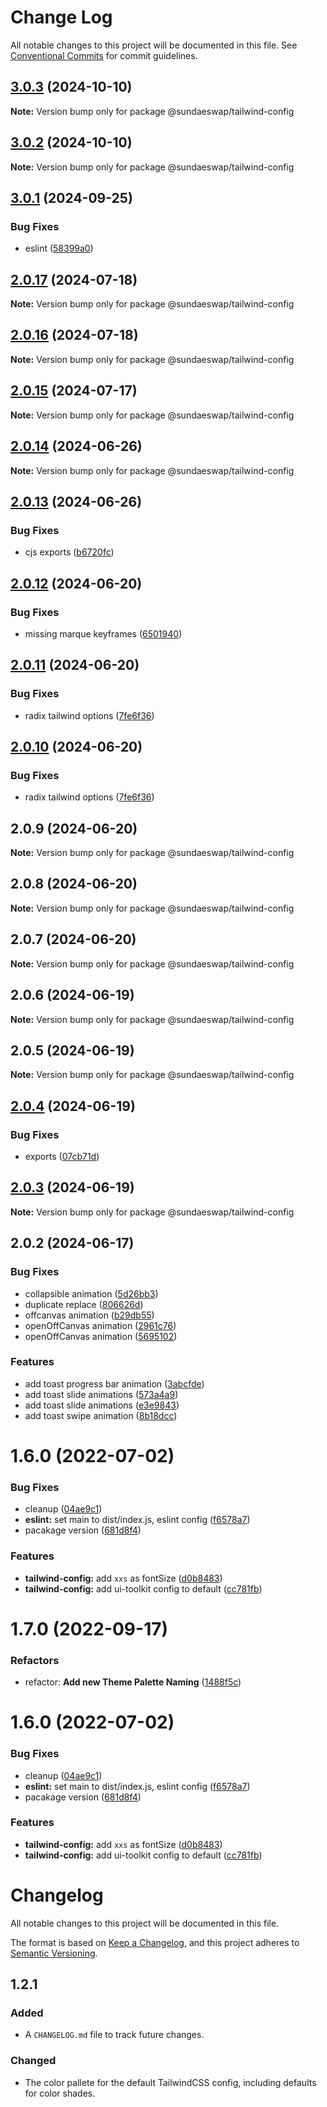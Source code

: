 # Change Log

All notable changes to this project will be documented in this file.
See [Conventional Commits](https://conventionalcommits.org) for commit guidelines.

## [3.0.3](https://github.com/sundaeswap-finance/frontend-configurations/compare/@sundaeswap/tailwind-config@3.0.2...@sundaeswap/tailwind-config@3.0.3) (2024-10-10)

**Note:** Version bump only for package @sundaeswap/tailwind-config

## [3.0.2](https://github.com/sundaeswap-finance/frontend-configurations/compare/@sundaeswap/tailwind-config@3.0.1...@sundaeswap/tailwind-config@3.0.2) (2024-10-10)

**Note:** Version bump only for package @sundaeswap/tailwind-config

## [3.0.1](https://github.com/sundaeswap-finance/frontend-configurations/compare/@sundaeswap/tailwind-config@2.0.17...@sundaeswap/tailwind-config@3.0.1) (2024-09-25)

### Bug Fixes

- eslint ([58399a0](https://github.com/sundaeswap-finance/frontend-configurations/commit/58399a03a83ce5aa2c27fe40317725d2542aaf98))

## [2.0.17](https://github.com/sundaeswap-finance/frontend-configurations/compare/@sundaeswap/tailwind-config@2.0.16...@sundaeswap/tailwind-config@2.0.17) (2024-07-18)

**Note:** Version bump only for package @sundaeswap/tailwind-config

## [2.0.16](https://github.com/sundaeswap-finance/frontend-configurations/compare/@sundaeswap/tailwind-config@2.0.15...@sundaeswap/tailwind-config@2.0.16) (2024-07-18)

**Note:** Version bump only for package @sundaeswap/tailwind-config

## [2.0.15](https://github.com/sundaeswap-finance/frontend-configurations/compare/@sundaeswap/tailwind-config@2.0.14...@sundaeswap/tailwind-config@2.0.15) (2024-07-17)

**Note:** Version bump only for package @sundaeswap/tailwind-config

## [2.0.14](https://github.com/sundaeswap-finance/frontend-configurations/compare/@sundaeswap/tailwind-config@2.0.13...@sundaeswap/tailwind-config@2.0.14) (2024-06-26)

**Note:** Version bump only for package @sundaeswap/tailwind-config

## [2.0.13](https://github.com/sundaeswap-finance/frontend-configurations/compare/@sundaeswap/tailwind-config@2.0.12...@sundaeswap/tailwind-config@2.0.13) (2024-06-26)

### Bug Fixes

- cjs exports ([b6720fc](https://github.com/sundaeswap-finance/frontend-configurations/commit/b6720fc27363ecbb808d3311bbf06482df472916))

## [2.0.12](https://github.com/sundaeswap-finance/frontend-configurations/compare/@sundaeswap/tailwind-config@2.0.11...@sundaeswap/tailwind-config@2.0.12) (2024-06-20)

### Bug Fixes

- missing marque keyframes ([6501940](https://github.com/sundaeswap-finance/frontend-configurations/commit/6501940365ea063ba87e2ce7469e8ef8083ae785))

## [2.0.11](https://github.com/sundaeswap-finance/frontend-configurations/compare/@sundaeswap/tailwind-config@2.0.9...@sundaeswap/tailwind-config@2.0.11) (2024-06-20)

### Bug Fixes

- radix tailwind options ([7fe6f36](https://github.com/sundaeswap-finance/frontend-configurations/commit/7fe6f36c495fbf97a6adf2ae07c8d106e4eb74c5))

## [2.0.10](https://github.com/sundaeswap-finance/frontend-configurations/compare/@sundaeswap/tailwind-config@2.0.9...@sundaeswap/tailwind-config@2.0.10) (2024-06-20)

### Bug Fixes

- radix tailwind options ([7fe6f36](https://github.com/sundaeswap-finance/frontend-configurations/commit/7fe6f36c495fbf97a6adf2ae07c8d106e4eb74c5))

## 2.0.9 (2024-06-20)

**Note:** Version bump only for package @sundaeswap/tailwind-config

## 2.0.8 (2024-06-20)

**Note:** Version bump only for package @sundaeswap/tailwind-config

## 2.0.7 (2024-06-20)

**Note:** Version bump only for package @sundaeswap/tailwind-config

## 2.0.6 (2024-06-19)

**Note:** Version bump only for package @sundaeswap/tailwind-config

## 2.0.5 (2024-06-19)

**Note:** Version bump only for package @sundaeswap/tailwind-config

## [2.0.4](https://github.com/sundaeswap-finance/frontend-configurations/compare/@sundaeswap/tailwind-config@2.0.3...@sundaeswap/tailwind-config@2.0.4) (2024-06-19)

### Bug Fixes

- exports ([07cb71d](https://github.com/sundaeswap-finance/frontend-configurations/commit/07cb71d72501b886d4fd1b8ed1304212b86bb436))

## [2.0.3](https://github.com/sundaeswap-finance/frontend-configurations/compare/@sundaeswap/tailwind-config@2.0.2...@sundaeswap/tailwind-config@2.0.3) (2024-06-19)

**Note:** Version bump only for package @sundaeswap/tailwind-config

## 2.0.2 (2024-06-17)

### Bug Fixes

- collapsible animation ([5d26bb3](https://github.com/sundaeswap-finance/frontend-configurations/commit/5d26bb32a76c71edb0a9dd196487385c84595abc))
- duplicate replace ([806626d](https://github.com/sundaeswap-finance/frontend-configurations/commit/806626de43e7ab56b579a248c082753d804f3c2a))
- offcanvas animation ([b29db55](https://github.com/sundaeswap-finance/frontend-configurations/commit/b29db55db91ecdbad89319ffa66c4a4bef517858))
- openOffCanvas animation ([2961c76](https://github.com/sundaeswap-finance/frontend-configurations/commit/2961c76370963ebd34dd2b26f8aaa0c18a32cd4f))
- openOffCanvas animation ([5695102](https://github.com/sundaeswap-finance/frontend-configurations/commit/5695102acaab93f02dc71046c0dcd72b5403704b))

### Features

- add toast progress bar animation ([3abcfde](https://github.com/sundaeswap-finance/frontend-configurations/commit/3abcfdedb7df120b60f609d4aa3ea4da0cd1541c))
- add toast slide animations ([573a4a9](https://github.com/sundaeswap-finance/frontend-configurations/commit/573a4a94b724b73f4bd2364349c3384b837867ba))
- add toast slide animations ([e3e9843](https://github.com/sundaeswap-finance/frontend-configurations/commit/e3e98432ae2293861510fec3a11d2581c5584b8c))
- add toast swipe animation ([8b18dcc](https://github.com/sundaeswap-finance/frontend-configurations/commit/8b18dcc71505c40adfda4fd1bc0ee968a0eab70c))

# 1.6.0 (2022-07-02)

### Bug Fixes

- cleanup ([04ae9c1](https://github.com/sundaeswap-finance/frontend-configurations/commit/04ae9c17650cfef9c9138b5914edced1f281387e))
- **eslint:** set main to dist/index.js, eslint config ([f6578a7](https://github.com/sundaeswap-finance/frontend-configurations/commit/f6578a70de716375055823a9a13aac07db430e3a))
- pacakage version ([681d8f4](https://github.com/sundaeswap-finance/frontend-configurations/commit/681d8f469ca86c1fe53a7df95fa1c1ec53b40d11))

### Features

- **tailwind-config:** add `xxs` as fontSize ([d0b8483](https://github.com/sundaeswap-finance/frontend-configurations/commit/d0b84839bdc131848aa45d1120cf092362d16906))
- **tailwind-config:** add ui-toolkit config to default ([cc781fb](https://github.com/sundaeswap-finance/frontend-configurations/commit/cc781fb0347caf8513ce075590c91cc8d7babaf1))

# 1.7.0 (2022-09-17)

### Refactors

- refactor: **Add new Theme Palette Naming** ([1488f5c](https://github.com/sundaeswap-finance/frontend-configurations/commit/1488f5c4d97e56a7bece8e7e73dde886bf764955))

# 1.6.0 (2022-07-02)

### Bug Fixes

- cleanup ([04ae9c1](https://github.com/sundaeswap-finance/frontend-configurations/commit/04ae9c17650cfef9c9138b5914edced1f281387e))
- **eslint:** set main to dist/index.js, eslint config ([f6578a7](https://github.com/sundaeswap-finance/frontend-configurations/commit/f6578a70de716375055823a9a13aac07db430e3a))
- pacakage version ([681d8f4](https://github.com/sundaeswap-finance/frontend-configurations/commit/681d8f469ca86c1fe53a7df95fa1c1ec53b40d11))

### Features

- **tailwind-config:** add `xxs` as fontSize ([d0b8483](https://github.com/sundaeswap-finance/frontend-configurations/commit/d0b84839bdc131848aa45d1120cf092362d16906))
- **tailwind-config:** add ui-toolkit config to default ([cc781fb](https://github.com/sundaeswap-finance/frontend-configurations/commit/cc781fb0347caf8513ce075590c91cc8d7babaf1))

# Changelog

All notable changes to this project will be documented in this file.

The format is based on [Keep a Changelog](https://keepachangelog.com/en/1.0.0/), and this project adheres to [Semantic Versioning](https://semver.org/spec/v2.0.0.html).

## 1.2.1

### Added

- A `CHANGELOG.md` file to track future changes.

### Changed

- The color pallete for the default TailwindCSS config, including defaults for color shades.
